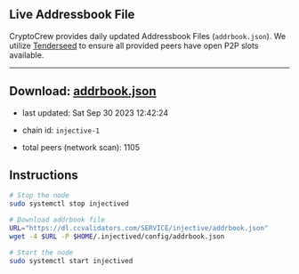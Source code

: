 ## Live Addressbook File

CryptoCrew provides daily updated Addressbook Files (`addrbook.json`). We utilize [Tenderseed](https://github.com/binaryholdings/tenderseed) to ensure all provided peers have open P2P slots available.

---
**Download: [addrbook.json](https://dl.ccvalidators.com/SERVICE/injective/addrbook.json)**
---

- last updated: Sat Sep 30 2023 12:42:24
- chain id: `injective-1`

- total peers (network scan): 1105

## Instructions
```sh
# Stop the node
sudo systemctl stop injectived

# Download addrbook file
URL="https://dl.ccvalidators.com/SERVICE/injective/addrbook.json"
wget -4 $URL -P $HOME/.injectived/config/addrbook.json

# Start the node
sudo systemctl start injectived
```
